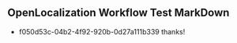 ## OpenLocalization Workflow Test MarkDown
* f050d53c-04b2-4f92-920b-0d27a111b339 thanks!

<!--HONumber=Jul16_HO3-->


